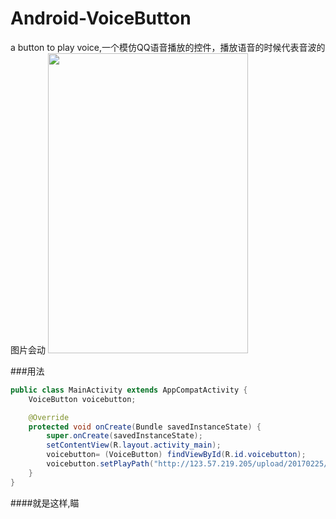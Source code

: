 # Android-VoiceButton
a button to play voice,一个模仿QQ语音播放的控件，播放语音的时候代表音波的图片会动
<img src="https://github.com/yaochangliang159/Android-VoiceButton/raw/master/screenshot/gif.jpg" width=320 height=480 />

###用法
```Java
public class MainActivity extends AppCompatActivity {
    VoiceButton voicebutton;

    @Override
    protected void onCreate(Bundle savedInstanceState) {
        super.onCreate(savedInstanceState);
        setContentView(R.layout.activity_main);
        voicebutton= (VoiceButton) findViewById(R.id.voicebutton);
        voicebutton.setPlayPath("http://123.57.219.205/upload/20170225/20170225144500002491.amr");
    }
}
```
####就是这样,瞄
